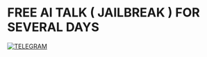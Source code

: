 # FREE AI TALK ( JAILBREAK ) FOR SEVERAL DAYS

[![TELEGRAM](https://img.shields.io/badge/TELEGRAM-%2300BCD4.svg?&style=for-the-badge&logo=telegram&logoColor=white)](https://t.me/rizkykianadji)
